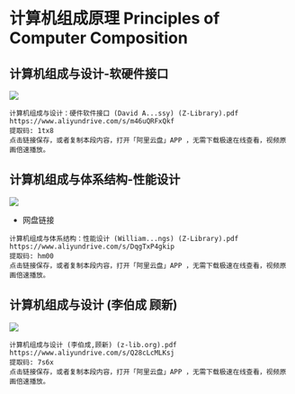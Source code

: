 # 计算机组成原理 Principles of Computer Composition

## 计算机组成与设计-软硬件接口

![](https://m.media-amazon.com/images/I/519kqfxv+pL._AC_UF1000,1000_QL80_.jpg)

```
计算机组成与设计：硬件软件接口 (David A...ssy) (Z-Library).pdf
https://www.aliyundrive.com/s/m46uQRFxQkf
提取码: 1tx8
点击链接保存，或者复制本段内容，打开「阿里云盘」APP ，无需下载极速在线查看，视频原画倍速播放。
```

## 计算机组成与体系结构-性能设计

![](https://image12.bookschina.com/2022/20220812/1/8666954.jpg)

- 网盘链接

```
计算机组成与体系结构：性能设计 (William...ngs) (Z-Library).pdf
https://www.aliyundrive.com/s/DqgTxP4gkip
提取码: hm00
点击链接保存，或者复制本段内容，打开「阿里云盘」APP ，无需下载极速在线查看，视频原画倍速播放。
```

## 计算机组成与设计 (李伯成 顾新)

![](https://images-cn.ssl-images-amazon.cn/images/I/41yzMdt55XL._AC_SY1000_.jpg)

```
计算机组成与设计 (李伯成,顾新) (z-lib.org).pdf
https://www.aliyundrive.com/s/Q28cLcMLKsj
提取码: 7s6x
点击链接保存，或者复制本段内容，打开「阿里云盘」APP ，无需下载极速在线查看，视频原画倍速播放。
```

